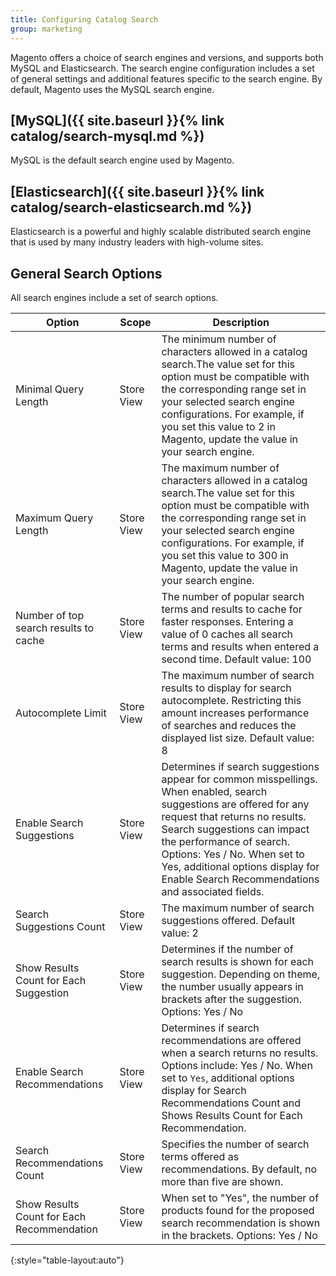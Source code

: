 ```yaml
---
title: Configuring Catalog Search
group: marketing
---
```


Magento offers a choice of search engines and versions, and supports both MySQL and Elasticsearch. The search engine configuration includes a set of general settings and additional features specific to the search engine. By default, Magento uses the MySQL search engine.

## [MySQL]({{ site.baseurl }}{% link catalog/search-mysql.md %})

MySQL is the default search engine used by Magento.

## [Elasticsearch]({{ site.baseurl }}{% link catalog/search-elasticsearch.md %})

Elasticsearch is a powerful and highly scalable distributed search engine that is used by many industry leaders with high-volume sites.

## General Search Options

All search engines include a set of search options.

|Option|Scope|Description|
|--- |--- |--- |
|Minimal Query Length|Store View|The minimum number of characters allowed in a catalog search.The value set for this option must be compatible with the corresponding range set in your selected search engine configurations. For example, if you set this value to 2 in Magento, update the value in your search engine.|
|Maximum Query Length|Store View|The maximum number of characters allowed in a catalog search.The value set for this option must be compatible with the corresponding range set in your selected search engine configurations. For example, if you set this value to 300 in Magento, update the value in your search engine.|
|Number of top search results to cache|Store View|The number of popular search terms and results to cache for faster responses. Entering a value of 0 caches all search terms and results when entered a second time. Default value: 100|
|Autocomplete Limit|Store View|The maximum number of search results to display for search autocomplete. Restricting this amount increases performance of searches and reduces the displayed list size. Default value: 8|
|Enable Search Suggestions|Store View|Determines if search suggestions appear for common misspellings. When enabled, search suggestions are offered for any request that returns no results. Search suggestions can impact the performance of search. Options: Yes / No. When set to Yes, additional options display for Enable Search Recommendations and associated fields.|
|Search Suggestions Count|Store View|The maximum number of search suggestions offered. Default value: 2|
|Show Results Count for Each Suggestion|Store View|Determines if the number of search results is shown for each suggestion. Depending on theme, the number usually appears in brackets after the suggestion. Options: Yes / No|
|Enable Search Recommendations|Store View|Determines if search recommendations are offered when a search returns no results. Options include: Yes / No. When set to `Yes`, additional options display for Search Recommendations Count and Shows Results Count for Each Recommendation.|
|Search Recommendations Count|Store View|Specifies the number of  search terms offered as recommendations. By default, no more than five are shown.|
|Show Results Count for Each Recommendation|Store View|When set to "Yes", the number of products found for the proposed search recommendation is shown in the brackets. Options: Yes / No|
{:style="table-layout:auto"}